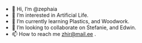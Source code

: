 - 👋 Hi, I’m @zephaia
- 👀 I’m interested in Artificial Life.
- 🌱 I’m currently learning Plastics, and Woodwork.
- 💞️ I’m looking to collaborate on Stefanie, and Edwin.
- 📫 How to reach me zhir@mail.ee .

<!---
zephaia/zephaia is a ✨ special ✨ repository because its `README.md` (this file) appears on your GitHub profile.
You can click the Preview link to take a look at your changes.
--->
